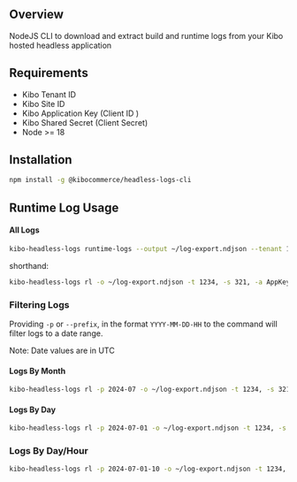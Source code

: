 ## Overview

NodeJS CLI to download and extract build and runtime logs from your Kibo hosted headless application

## Requirements

* Kibo Tenant ID
* Kibo Site ID
* Kibo Application Key (Client ID )
* Kibo Shared Secret (Client Secret)
* Node >= 18


## Installation

```bash
npm install -g @kibocommerce/headless-logs-cli
```

## Runtime Log Usage

#### All Logs

```bash
kibo-headless-logs runtime-logs --output ~/log-export.ndjson --tenant 1234, --site 321, --client-id AppKey --client-secret Secret 
```
shorthand:
```bash
kibo-headless-logs rl -o ~/log-export.ndjson -t 1234, -s 321, -a AppKey -s Secret
```
### Filtering Logs

Providing `-p` or `--prefix`, in the format `YYYY-MM-DD-HH` to the command will filter logs to a date range.

Note: Date values are in UTC 

#### Logs By Month
```bash
kibo-headless-logs rl -p 2024-07 -o ~/log-export.ndjson -t 1234, -s 321, -a AppKey -s Secret
```
#### Logs By Day
```bash
kibo-headless-logs rl -p 2024-07-01 -o ~/log-export.ndjson -t 1234, -s 321, -a AppKey -s Secret
```
### Logs By Day/Hour
```bash
kibo-headless-logs rl -p 2024-07-01-10 -o ~/log-export.ndjson -t 1234, -s 321, -a AppKey -s Secret
```


